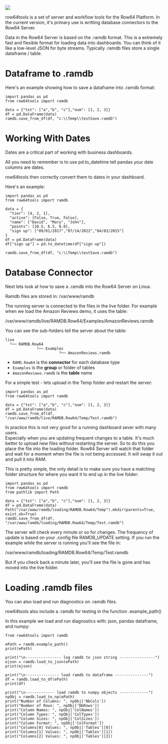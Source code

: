 
![](https://app.row64.com/images/Row64_Tools.png)


row64tools is a set of server and workflow tools for the Row64 Platform.  In the current version, it's primary use is writting database connectors to the Row64 Server.


Data in the Row64 Server is based on the .ramdb format.  This is a extremely fast and flexible format for loading data into dashboards.  You can think of it like a low-level JSON for byte streams.  Typically .ramdb files store a single dataframe / table.

Dataframe to .ramdb
=======

Here's an example showing how to save a dataframe into .ramdb format:

```
import pandas as pd
from row64tools import ramdb

data = {"txt": ["a","b", "c"],"num": [1, 2, 3]}
df = pd.DataFrame(data)
ramdb.save_from_df(df, "c:\\Temp\\testSave.ramdb")
```


Working With Dates
=======

Dates are a critical part of working with business dashboards.


All you need to remember is to use pd.to_datetime tell pandas your date columns are dates.


row64tools then correctly convert them to dates in your dashboard.


Here's an example:

```
import pandas as pd
from row64tools import ramdb

data = {
  "tier": [4, 2, 1],
  "active": [False, True, False],
  "name": ["David", "Mary", "John"],
  "points": [10.5, 6.5, 8.0],
  "sign up": ["09/01/2017","07/14/2022","04/03/2015"]
}
df = pd.DataFrame(data)
df["sign up"] = pd.to_datetime(df["sign up"])

ramdb.save_from_df(df, "c:\\Temp\\testSave.ramdb")
```


Database Connector
=======

Next lets look at how to save a .ramdb into the Row64 Server on Linux.


Ramdb files are stored in: /var/www/ramdb


The running server is connected to the files in the live folder.
For example when we load the Amazon Reviews demo, it uses the table:


/var/www/ramdb/live/RAMDB.Row64/Examples/AmazonReviews.ramdb


You can see the sub-folders tell the server about the table:


```
live
  └── RAMDB.Row64
              └── Examples
                        └── AmazonReviews.ramdb
```

* <code>RAMD.Row64</code> is the **connector** for each database type
* <code>Examples</code> is the **group** or folder of tables
* <code>AmazonReviews.ramdb</code> is the **table** name


For a simple test - lets upload in the Temp folder and restart the server:


```
import pandas as pd
from row64tools import ramdb

data = {"txt": ["a","b", "c"],"num": [1, 2, 3]}
df = pd.DataFrame(data)
ramdb.save_from_df(df, "/var/www/ramdb/live/RAMDB.Row64/Temp/Test.ramdb")
```

In practice this is not very good for a running dashboard sever with many users.  
Especially when you are updating frequent changes to a table.
It's much better to upload new files without restarting the server.
So to do this you place the file into the loading folder.  Row64 Server will watch that folder and wait for a moment when the file is not being accessed. It will swap it out and pull it into RAM.


This is pretty simple, the only detail is to make sure you have a matching folder structure for where you want it to end up in the live folder:

```
import pandas as pd
from row64tools import ramdb
from pathlib import Path

data = {"txt": ["a","b", "c"],"num": [1, 2, 3]}
df = pd.DataFrame(data)
Path("/var/www/ramdb/loading/RAMDB.Row64/Temp").mkdir(parents=True, exist_ok=True)
ramdb.save_from_df(df, "/var/www/ramdb/loading/RAMDB.Row64/Temp/Test.ramdb")
```

The server will check every minute or so for changes.  The frequency of update is based on your .config file RAMDB_UPDATE setting.  If you run the example while the server is running you'll see the file in:

/var/www/ramdb/loading/RAMDB.Row64/Temp/Test.ramdb


But if you check back a minute later, you'll see the file is gone and has moved into the live folder.


Loading .ramdb files
=======

You can also load and run diagnostics on .ramdb files.


row64tools also include a .ramdb for testing in the function .example_path()


In this example we load and run diagnostics with: json, pandas dataframe, and numpy:

```
from row64tools import ramdb

ePath = ramdb.example_path()
print(ePath)

print("\n---------------- log ramdb to json string ----------------") 
ejson = ramdb.load_to_json(ePath)
print(ejson)

print("\n--------------- load ramdb to dataframe ---------------") 
df = ramdb.load_to_df(ePath)
print(df)

print("\n------------- load ramdb to numpy objects -------------")
npObj = ramdb.load_to_np(ePath)
print("Number of Columns: ", npObj['NbCols'])
print("Number of Rows: ", npObj['NbRows'])
print("Column Names: ", npObj['ColNames'])
print("Column Types: ", npObj['ColTypes'])
print("Column Sizes: ", npObj['ColSizes'])
print("Column Format: ", npObj['ColFormat'])
print("Columns[0] Values: ", npObj['Tables'][0])
print("Columns[1] Values: ", npObj['Tables'][1])
print("Columns[2] Values: ", npObj['Tables'][2])
```



